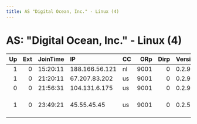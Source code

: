 ```yaml
---
title: AS "Digital Ocean, Inc." - Linux (4)
---
```


# AS: "Digital Ocean, Inc." - Linux (4)

|   Up |   Ext | JoinTime   | IP             | CC   |   ORp |   Dirp | Version   | Contact                      | Nickname          |   eFamMembers |
|-----:|------:|:-----------|:---------------|:-----|------:|-------:|:----------|:-----------------------------|:------------------|--------------:|
|    1 |     0 | 15:20:11   | 188.166.56.121 | nl   |  9001 |      0 | 0.2.9.11  | None                         | Gretel            |             1 |
|    1 |     0 | 21:20:11   | 67.207.83.202  | us   |  9001 |      0 | 0.2.9.11  | None                         | twinkletwinkletor |             1 |
|    0 |     0 | 21:56:31   | 104.131.6.175  | us   |  9001 |      0 | 0.2.9.11  | None                         | TatooineTor       |             1 |
|    1 |     0 | 23:49:21   | 45.55.45.45    | us   |  9001 |      0 | 0.2.5.14  | cryptopia &lt;cryptopia AT c | CryptopiaUS01     |             1 |
